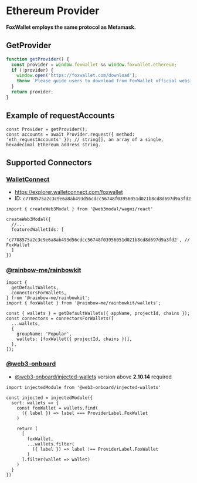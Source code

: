 # Ethereum Provider

**FoxWallet employs the same protocol as Metamask.**

## GetProvider

```js
function getProvider() {
  const provider = window.foxwallet && window.foxwallet.ethereum;
  if (!provider) {
    window.open('https://foxwallet.com/download');
    throw `Please guide users to download from FoxWallet official website`
  }
  return provider;
}
```

## Example of requestAccounts

```
const Provider = getProvider();
const accounts = await Provider.request({ method: 'eth_requestAccounts' }); // string[], an array of a single, hexadecimal Ethereum address string.
```

## Supported Connectors

### [WalletConnect](https://explorer.walletconnect.com/foxwallet)
- https://explorer.walletconnect.com/foxwallet
- ID: `c7708575a2c3c9e6a8ab493d56cdcc56748f03956051d021b8cd8d697d9a3fd2`

```tsx
import { createWeb3Modal } from '@web3modal/wagmi/react'

createWeb3Modal({
  //...
  featuredWalletIds: [
    'c7708575a2c3c9e6a8ab493d56cdcc56748f03956051d021b8cd8d697d9a3fd2', // FoxWallet
  ]
})
```

### [@rainbow-me/rainbowkit](https://www.npmjs.com/package/@rainbow-me/rainbowkit)
```tsx
import {
  getDefaultWallets,
  connectorsForWallets,
} from '@rainbow-me/rainbowkit';
import { foxWallet } from '@rainbow-me/rainbowkit/wallets';

const { wallets } = getDefaultWallets({ appName, projectId, chains });
const connectors = connectorsForWallets([
  ...wallets,
  {
    groupName: 'Popular',
    wallets: [foxWallet({ projectId, chains })],
  },
]);
```

### [@web3-onboard](https://github.com/blocknative/web3-onboard)
- [@web3-onboard/injected-wallets](https://www.npmjs.com/package/@web3-onboard/injected-wallets) version above **2.10.14** required

```tsx
import injectedModule from '@web3-onboard/injected-wallets'

const injected = injectedModule({
  sort: wallets => {
    const foxWallet = wallets.find(
      ({ label }) => label === ProviderLabel.FoxWallet
    )

    return (
      [
        foxWallet,
        ...wallets.filter(
          ({ label }) => label !== ProviderLabel.FoxWallet
        )
      ].filter(wallet => wallet)
    )
  }
})
```
